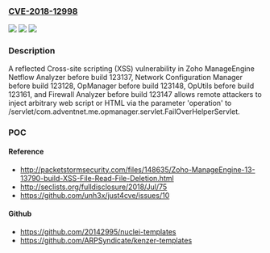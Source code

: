 ### [CVE-2018-12998](https://cve.mitre.org/cgi-bin/cvename.cgi?name=CVE-2018-12998)
![](https://img.shields.io/static/v1?label=Product&message=n%2Fa&color=blue)
![](https://img.shields.io/static/v1?label=Version&message=n%2Fa&color=blue)
![](https://img.shields.io/static/v1?label=Vulnerability&message=n%2Fa&color=brighgreen)

### Description

A reflected Cross-site scripting (XSS) vulnerability in Zoho ManageEngine Netflow Analyzer before build 123137, Network Configuration Manager before build 123128, OpManager before build 123148, OpUtils before build 123161, and Firewall Analyzer before build 123147 allows remote attackers to inject arbitrary web script or HTML via the parameter 'operation' to /servlet/com.adventnet.me.opmanager.servlet.FailOverHelperServlet.

### POC

#### Reference
- http://packetstormsecurity.com/files/148635/Zoho-ManageEngine-13-13790-build-XSS-File-Read-File-Deletion.html
- http://seclists.org/fulldisclosure/2018/Jul/75
- https://github.com/unh3x/just4cve/issues/10

#### Github
- https://github.com/20142995/nuclei-templates
- https://github.com/ARPSyndicate/kenzer-templates

